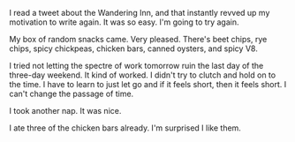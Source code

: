 I read a tweet about the Wandering Inn, and that instantly revved up my motivation to write again. It was so easy. I'm going to try again.

My box of random snacks came. Very pleased. There's beet chips, rye chips, spicy chickpeas, chicken bars, canned oysters, and spicy V8.

I tried not letting the spectre of work tomorrow ruin the last day of the three-day weekend. It kind of worked. I didn't try to clutch and hold on to the time. I have to learn to just let go and if it feels short, then it feels short. I can't change the passage of time.

I took another nap. It was nice.

I ate three of the chicken bars already. I'm surprised I like them.
